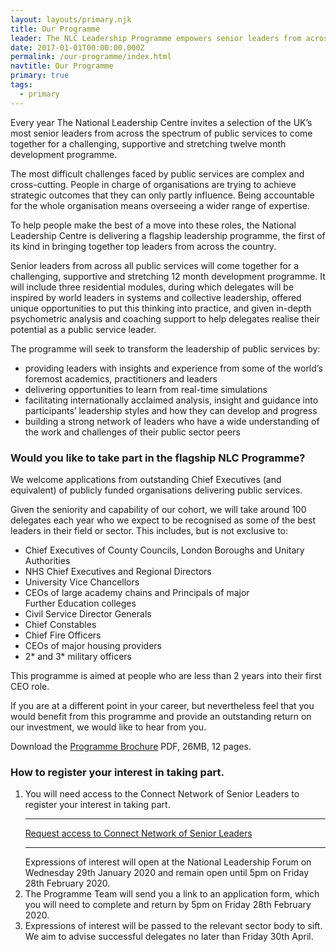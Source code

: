 ```yaml
---
layout: layouts/primary.njk
title: Our Programme
leader: The NLC Leadership Programme empowers senior leaders from across the public sector to work together to realise their potential.
date: 2017-01-01T00:00:00.000Z
permalink: /our-programme/index.html
navtitle: Our Programme
primary: true
tags:
  - primary
---
```


<div class="leader-bar">
	<div class="container container--sm">
		<p class="large-body-text no-margin">Every year The National Leadership Centre invites a selection of the UK&rsquo;s most senior leaders from across the spectrum of public services to come together for a challenging, supportive and stretching twelve month development programme.</p>
	</div>
</div>

<div class="container container--sm dbl-vertical-padding">

The most difficult challenges faced by public services are complex and cross-cutting. People in charge of organisations are trying to achieve strategic outcomes that they can only partly influence. Being accountable for the whole organisation means overseeing a wider range of expertise.

To help people make the best of a move into these roles, the National Leadership Centre is delivering a flagship leadership programme, the first of its kind in bringing together top leaders from across the country.

Senior leaders from across all public services will come together for a challenging, supportive and stretching 12 month development programme. It will include three residential modules, during which delegates will be inspired by world leaders in systems and collective leadership, offered unique opportunities to put this thinking into practice, and given in-depth psychometric analysis and coaching support to help delegates realise their potential as a public service leader.

The programme will seek to transform the leadership of public services by:

- providing leaders with insights and experience from some of the world’s foremost academics, practitioners and leaders
- delivering opportunities to learn from real-time simulations
- facilitating internationally acclaimed analysis, insight and guidance into participants’ leadership styles and how they can develop and progress
- building a strong network of leaders who have a wide understanding of the work and challenges of their public sector peers

### **Would you like to take part in the flagship NLC Programme?**
We welcome applications from outstanding Chief Executives (and equivalent) of publicly funded organisations delivering public services.

Given the seniority and capability of our cohort, we will take around 100 delegates each year who we expect to be recognised as some of the best leaders in their field or sector. This includes, but is not exclusive to:
- Chief Executives of County Councils, London Boroughs and Unitary Authorities
- NHS Chief Executives and Regional Directors
- University Vice Chancellors
- CEOs of large academy chains and Principals of major Further Education colleges
- Civil Service Director Generals
- Chief Constables
- Chief Fire Officers
- CEOs of major housing providers
- 2* and 3* military officers

This programme is aimed at people who are less than 2 years into their first CEO role. 

If you are at a different point in your career, but nevertheless feel that you would benefit from this programme and provide an outstanding return on our investment, we would like to hear from you.

Download the [Programme Brochure](../static/nlc-programme-brochure.pdf) PDF, 26MB, 12 pages.

### **How to register your interest in taking part.**
1. You will need access to the Connect Network of Senior Leaders to register your interest in taking part.<hr>[Request access to Connect Network of Senior Leaders](https://connect.nationalleadership.gov.uk/)<hr>Expressions of interest will open at the National Leadership Forum on Wednesday 29th January 2020 and remain open until 5pm on Friday 28th February 2020.
2. The Programme Team will send you a link to an application form, which you will need to complete and return by 5pm on Friday 28th February 2020. 
3. Expressions of interest will be passed to the relevant sector body to sift. We aim to advise successful delegates no later than Friday 30th April.

</div>